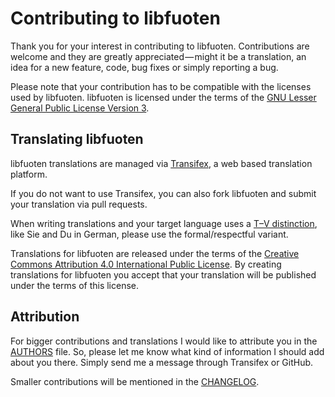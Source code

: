 # Contributing to libfuoten

Thank you for your interest in contributing to libfuoten. Contributions are welcome and
they are greatly appreciated — might it be a translation, an idea for a new feature,
code, bug fixes or simply reporting a bug.

Please note that your contribution has to be compatible with the licenses used by libfuoten.
libfuoten is licensed under the terms of the
[GNU Lesser General Public License Version 3](https://github.com/Huessenbergnetz/libfuoten/blob/master/LICENSE).

## Translating libfuoten

libfuoten translations are managed via [Transifex](https://www.transifex.com/huessenbergnetz/libfuoten/),
a web based translation platform.

If you do not want to use Transifex, you can also fork libfuoten and submit your translation via pull
requests.

When writing translations and your target language uses a [T–V distinction](https://en.wikipedia.org/wiki/T–V_distinction),
like Sie and Du in German, please use the formal/respectful variant.

Translations for libfuoten are released under the terms of the
[Creative Commons Attribution 4.0 International Public License](https://creativecommons.org/licenses/by/4.0/).
By creating translations for libfuoten you accept that your translation will be published under
the terms of this license.

## Attribution

For bigger contributions and translations I would like to attribute you in the
[AUTHORS](https://github.com/Huessenbergnetz/libfuoten/blob/master/AUTHORS) file.
So, please let me know what kind of information I should add about you there. Simply send me a message
through Transifex or GitHub.

Smaller contributions will be mentioned in the [CHANGELOG](https://github.com/Huessenbergnetz/libfuoten/blob/master/CHANGELOG).
